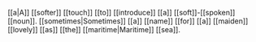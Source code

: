 [[a|A]] [[softer]] [[touch]] [[to]] [[introduce]] [[a]] [[soft]]-[[spoken]] [[noun]]. [[sometimes|Sometimes]] [[a]] [[name]] [[for]] [[a]] [[maiden]] [[lovely]] [[as]] [[the]] [[maritime|Maritime]] [[sea]].